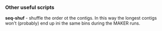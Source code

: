 ### Other useful scripts

**seq-shuf** - shuffle the order ot the contigs. In this way the longest contigs won't (probably) end up ini the same bins during the MAKER runs.
